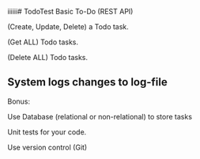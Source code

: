 iiiiii# TodoTest
Basic To-Do (REST API)

(Create, Update, Delete) a Todo task.

(Get ALL) Todo tasks.

(Delete ALL) Todo tasks.

System logs changes to log-file
----------------------------------------------
Bonus:

Use Database (relational or non-relational) to store tasks

Unit tests for your code.

Use version control (Git)
